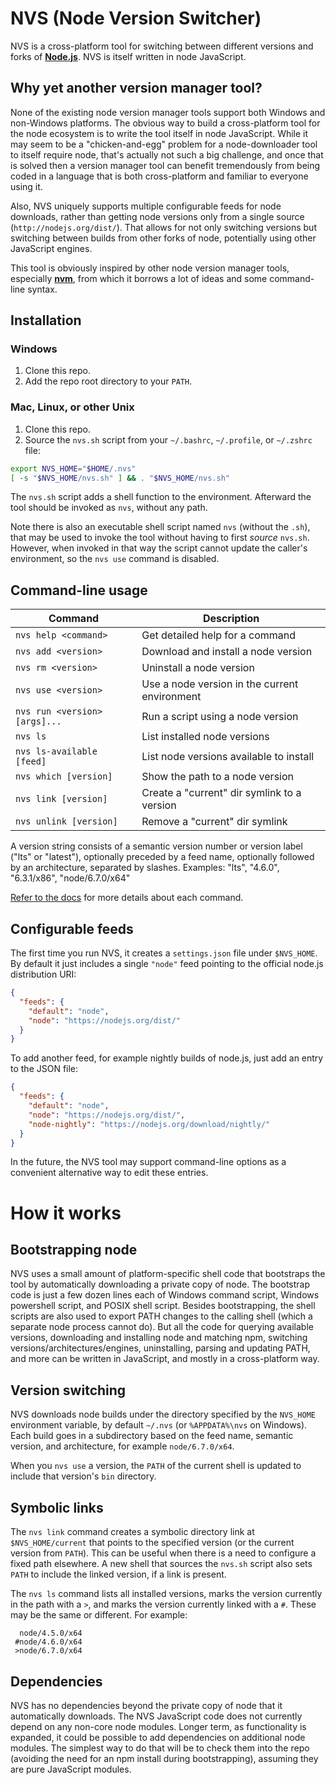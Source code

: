 # NVS (Node Version Switcher)

NVS is a cross-platform tool for switching between different versions and forks of [**Node.js**](http://nodejs.org). NVS is itself written in node JavaScript.

## Why yet another version manager tool?
None of the existing node version manager tools support both Windows and non-Windows platforms. The obvious way to build a cross-platform tool for the node ecosystem is to write the tool itself in node JavaScript. While it may seem to be a "chicken-and-egg" problem for a node-downloader tool to itself require node, that's actually not such a big challenge, and once that is solved then a version manager tool can benefit tremendously from being coded in a language that is both cross-platform and familiar to everyone using it.

Also, NVS uniquely supports multiple configurable feeds for node downloads, rather than getting node versions only from a single source (`http://nodejs.org/dist/`). That allows for not only switching versions but switching between builds from other forks of node, potentially using other JavaScript engines.

This tool is obviously inspired by other node version manager tools, especially [**nvm**](https://github.com/creationix/nvm), from which it borrows a lot of ideas and some command-line syntax.

## Installation

### Windows
1. Clone this repo.
2. Add the repo root directory to your `PATH`.

### Mac, Linux, or other Unix
1. Clone this repo.
2. Source the `nvs.sh` script from your `~/.bashrc`, `~/.profile`, or `~/.zshrc` file:
```sh
export NVS_HOME="$HOME/.nvs"
[ -s "$NVS_HOME/nvs.sh" ] && . "$NVS_HOME/nvs.sh"
```
The `nvs.sh` script adds a shell function to the environment. Afterward the tool should be invoked as `nvs`, without any path.

Note there is also an executable shell script named `nvs` (without the `.sh`), that may be used to invoke the tool without having to first *source* `nvs.sh`. However, when invoked in that way the script cannot update the caller's environment, so the `nvs use` command is disabled.

## Command-line usage
Command | Description
------- | -----------
`nvs help <command>`           | Get detailed help for a command
`nvs add <version>`           | Download and install a node version
`nvs rm <version>`            | Uninstall a node version
`nvs use <version>`           | Use a node version in the current environment
`nvs run <version> [args]...` | Run a script using a node version
`nvs ls`                      | List installed node versions
`nvs ls-available [feed]`     | List node versions available to install
`nvs which [version]`         | Show the path to a node version
`nvs link [version]`          | Create a "current" dir symlink to a version
`nvs unlink [version]`        | Remove a "current" dir symlink

A version string consists of a semantic version number or version label ("lts" or "latest"), optionally preceded by a feed name, optionally followed by an architecture, separated by slashes. Examples: "lts", "4.6.0", "6.3.1/x86", "node/6.7.0/x64"

[Refer to the docs](./doc) for more details about each command.

## Configurable feeds
The first time you run NVS, it creates a `settings.json` file under `$NVS_HOME`. By default it just includes a single `"node"` feed pointing to the official node.js distribution URI:
```json
{
  "feeds": {
    "default": "node",
    "node": "https://nodejs.org/dist/"
  }
}
```
To add another feed, for example nightly builds of node.js, just add an entry to the JSON file:
```json
{
  "feeds": {
    "default": "node",
    "node": "https://nodejs.org/dist/",
    "node-nightly": "https://nodejs.org/download/nightly/"
  }
}
```
In the future, the NVS tool may support command-line options as a convenient alternative way to edit these entries.

# How it works

## Bootstrapping node
NVS uses a small amount of platform-specific shell code that bootstraps the tool by automatically downloading a private copy of node. The bootstrap code is just a few dozen lines each of Windows command script, Windows powershell script, and POSIX shell script. Besides bootstrapping, the shell scripts are also used to export PATH changes to the calling shell (which a separate node process cannot do). But all the code for querying available versions, downloading and installing node and matching npm, switching versions/architectures/engines, uninstalling, parsing and updating PATH, and more can be written in JavaScript, and mostly in a cross-platform way.

## Version switching
NVS downloads node builds under the directory specified by the `NVS_HOME` environment variable, by default `~/.nvs` (or `%APPDATA%\nvs` on Windows). Each build goes in a subdirectory based on the feed name, semantic version, and architecture, for example `node/6.7.0/x64`.

When you `nvs use` a version, the `PATH` of the current shell is updated to include that version's `bin` directory.

## Symbolic links
The `nvs link` command creates a symbolic directory link at `$NVS_HOME/current` that points to the specified version (or the current version from `PATH`). This can be useful when there is a need to configure a fixed path elsewhere. A new shell that sources the `nvs.sh` script also sets `PATH` to include the linked version, if a link is present.

The `nvs ls` command lists all installed versions, marks the version currently in the path with a `>`, and marks the version currently linked with a `#`. These may be the same or different. For example:
```
  node/4.5.0/x64
 #node/4.6.0/x64
 >node/6.7.0/x64
```

## Dependencies
NVS has no dependencies beyond the private copy of node that it automatically downloads. The NVS JavaScript code does not currently depend on any non-core node modules. Longer term, as functionality is expanded, it could be possible to add dependencies on additional node modules. The simplest way to do that will be to check them into the repo (avoiding the need for an npm install during bootstrapping), assuming they are pure JavaScript modules.
